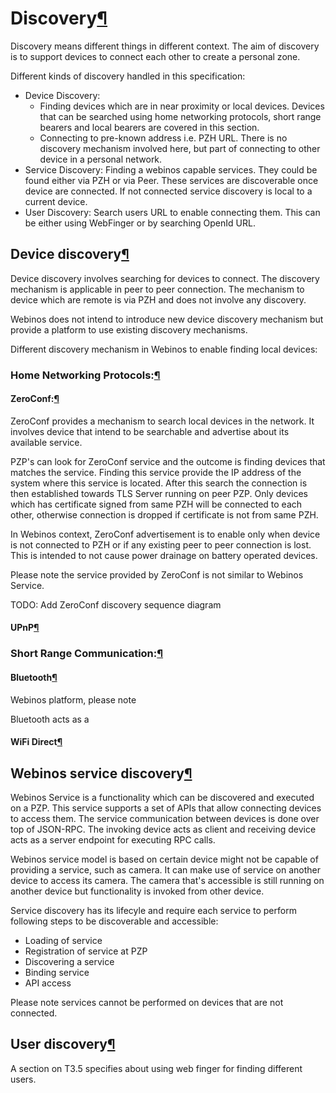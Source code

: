 Discovery[¶](#Discovery)
========================

Discovery means different things in different context. The aim of
discovery is to support devices to connect each other to create a
personal zone.

Different kinds of discovery handled in this specification:

-   Device Discovery:
    -   Finding devices which are in near proximity or local devices.
        Devices that can be searched using home networking protocols,
        short range bearers and local bearers are covered in this
        section.
    -   Connecting to pre-known address i.e. PZH URL. There is no
        discovery mechanism involved here, but part of connecting to
        other device in a personal network.
-   Service Discovery: Finding a webinos capable services. They could be
    found either via PZH or via Peer. These services are discoverable
    once device are connected. If not connected service discovery is
    local to a current device.
-   User Discovery: Search users URL to enable connecting them. This can
    be either using WebFinger or by searching OpenId URL.

Device discovery[¶](#Device-discovery)
--------------------------------------

Device discovery involves searching for devices to connect. The
discovery mechanism is applicable in peer to peer connection. The
mechanism to device which are remote is via PZH and does not involve any
discovery.

Webinos does not intend to introduce new device discovery mechanism but
provide a platform to use existing discovery mechanisms.

Different discovery mechanism in Webinos to enable finding local
devices:

### Home Networking Protocols:[¶](#Home-Networking-Protocols)

#### ZeroConf:[¶](#ZeroConf)

ZeroConf provides a mechanism to search local devices in the network. It
involves device that intend to be searchable and advertise about its
available service.

PZP's can look for ZeroConf service and the outcome is finding devices
that matches the service. Finding this service provide the IP address of
the system where this service is located. After this search the
connection is then established towards TLS Server running on peer PZP.
Only devices which has certificate signed from same PZH will be
connected to each other, otherwise connection is dropped if certificate
is not from same PZH.

In Webinos context, ZeroConf advertisement is to enable only when device
is not connected to PZH or if any existing peer to peer connection is
lost. This is intended to not cause power drainage on battery operated
devices.

Please note the service provided by ZeroConf is not similar to Webinos
Service.

TODO: Add ZeroConf discovery sequence diagram

#### UPnP[¶](#UPnP)

### Short Range Communication:[¶](#Short-Range-Communication)

#### Bluetooth[¶](#Bluetooth)

Webinos platform, please note

Bluetooth acts as a

#### WiFi Direct[¶](#WiFi-Direct)

Webinos service discovery[¶](#Webinos-service-discovery)
--------------------------------------------------------

Webinos Service is a functionality which can be discovered and executed
on a PZP. This service supports a set of APIs that allow connecting
devices to access them. The service communication between devices is
done over top of JSON-RPC. The invoking device acts as client and
receiving device acts as a server endpoint for executing RPC calls.

Webinos service model is based on certain device might not be capable of
providing a service, such as camera. It can make use of service on
another device to access its camera. The camera that's accessible is
still running on another device but functionality is invoked from other
device.

Service discovery has its lifecyle and require each service to perform
following steps to be discoverable and accessible:

-   Loading of service
-   Registration of service at PZP
-   Discovering a service
-   Binding service
-   API access

Please note services cannot be performed on devices that are not
connected.

User discovery[¶](#User-discovery)
----------------------------------

A section on T3.5 specifies about using web finger for finding different
users.


